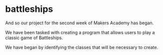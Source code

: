 # battleships
And so our project for the second week of Makers Academy has began.

We have been tasked with creating a program that allows users to play a classic game of Battleships.

We have began by identifying the classes that will be necessary to create.

